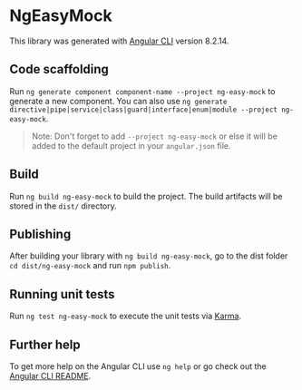 # NgEasyMock

This library was generated with [Angular CLI](https://github.com/angular/angular-cli) version 8.2.14.

## Code scaffolding

Run `ng generate component component-name --project ng-easy-mock` to generate a new component. You can also use `ng generate directive|pipe|service|class|guard|interface|enum|module --project ng-easy-mock`.
> Note: Don't forget to add `--project ng-easy-mock` or else it will be added to the default project in your `angular.json` file. 

## Build

Run `ng build ng-easy-mock` to build the project. The build artifacts will be stored in the `dist/` directory.

## Publishing

After building your library with `ng build ng-easy-mock`, go to the dist folder `cd dist/ng-easy-mock` and run `npm publish`.

## Running unit tests

Run `ng test ng-easy-mock` to execute the unit tests via [Karma](https://karma-runner.github.io).

## Further help

To get more help on the Angular CLI use `ng help` or go check out the [Angular CLI README](https://github.com/angular/angular-cli/blob/master/README.md).
